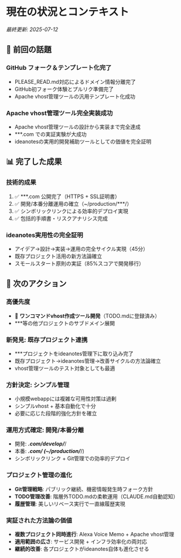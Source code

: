 # 現在の状況とコンテキスト

*最終更新: 2025-07-12*

## 🎯 前回の話題

### GitHub フォーク＆テンプレート化完了
- PLEASE_READ.md対応によるドメイン情報分離完了
- GitHub初フォーク体験とプルリク準備完了
- Apache vhost管理ツールの汎用テンプレート化成功

### Apache vhost管理ツール完全実装成功
- Apache vhost管理ツールの設計から実装まで完全達成
- ***.com での実証実験が大成功
- ideanotesの実用的開発補助ツールとしての価値を完全証明

## 📊 完了した成果

### 技術的成果
1. ✅ ***.com 公開完了（HTTPS + SSL証明書）
2. ✅ 開発/本番分離運用の確立（~/production/***/）
3. ✅ シンボリックリンクによる効率的デプロイ実現
4. ✅ 包括的手順書・リスクアナリシス完成

### ideanotes実用性の完全証明
- アイデア→設計→実装→運用の完全サイクル実現（45分）
- 既存プロジェクト活用の新方法論確立
- スモールスタート原則の実証（85%スコアで開発移行）

## 🚀 次のアクション

### 高優先度
- 🎯 **ワンコマンドvhost作成ツール開発**（TODO.mdに登録済み）
- ***等の他プロジェクトのサブドメイン展開

### 新発見: 既存プロジェクト連携
- ***プロジェクトをideanotes管理下に取り込み完了
- 既存プロジェクト→ideanotes管理→改善サイクルの方法論確立
- vhost管理ツールのテスト対象としても最適

### 方針決定: シンプル管理
- 小規模webappには複雑な可用性対策は過剰
- シンプルvhost + 基本自動化で十分
- 必要に応じた段階的強化方針を確立

### 運用方式確定: 開発/本番分離
- 開発: ***.com/develop/***/ 
- 本番: ***.com/ (~/production/***/)
- シンボリックリンク + Git管理での効率的デプロイ

### プロジェクト管理の進化
- **Git管理戦略**: パブリック継続、機密情報発生時フォーク方針
- **TODO管理改善**: 階層外TODO.mdの柔軟運用（CLAUDE.md自動認知）
- **履歴管理**: 美しいリベース実行で一直線履歴実現

### 実証された方法論の価値
- **複数プロジェクト同時進行**: Alexa Voice Memo + Apache vhost管理
- **適用範囲の広さ**: サービス開発 + インフラ効率化の両対応
- **継続的改善**: 各プロジェクトがideanotes自体も進化させる